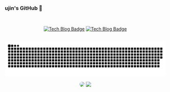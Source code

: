 ### ujin's GitHub 👋

<br>
<div align=center>

[![Tech Blog Badge](http://img.shields.io/badge/-Blog-black?style=flat-square&logoColor=white&logo=Blogger&link=https://timobyjin.tistory.com/)](https://timobyjin.tistory.com/)
[![Tech Blog Badge](http://img.shields.io/badge/-Portfolio-black?style=flat-square&logo=notion&link=https://www.notion.so/ME-6eda98bc465c4c4093be6a68cb1f6869)](https://www.notion.so/ME-6eda98bc465c4c4093be6a68cb1f6869)<br><br>
<!--[![timobyjin](http://mazassumnida.wtf/api/mini/generate_badge?boj=timobyjin)](https://solved.ac/timobyjin)<br><br>-->
![snake gif](https://github.com/timobyjin02/timobyjin02/blob/output/github-contribution-grid-snake.svg)

<a href="https://github.com/anuraghazra/github-readme-stats"><img src="https://github-readme-stats.vercel.app/api/top-langs/?username=timobyjin02&layout=compact&langs_count=6" style="height:150px;border-radius:50px;" /></a>
<a href="https://opgc.me/#/users/timobyjin02" target="_blank"><img src="https://api.opgc.me/githubs/users/timobyjin02/tag/?theme=rainbow" style="height:150px;" /></a>
<!--
<a href="https://opgc.me/#/users/timobyjin02" target="_blank"><img src="https://api.opgc.me/githubs/users/timobyjin02/tag/?theme=rainbow" style="height:150px;" /></a>
<a href="https://github.com/devpla/github-stats-transparent">
  <img src="https://github-readme-stats.vercel.app/api/top-langs/?username=timobyjin02&layout=compact&theme=prussian" width=41.0% />
</a>-->
   
</div>
